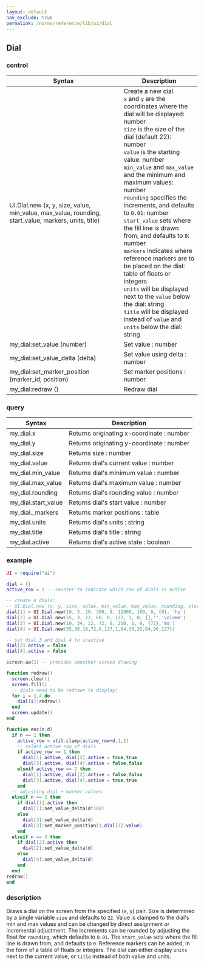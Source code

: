 ```yaml
---
layout: default
nav_exclude: true
permalink: /norns/reference/lib/ui/dial
---
```


## Dial

### control

| Syntax                                                                                              | Description                                                                                                                                                                                                                                                                                                                                                                                                                                                                                                                                                                                                                                                                                              |
| --------------------------------------------------------------------------------------------------- | -------------------------------------------------------------------------------------------------------------------------------------------------------------------------------------------------------------------------------------------------------------------------------------------------------------------------------------------------------------------------------------------------------------------------------------------------------------------------------------------------------------------------------------------------------------------------------------------------------------------------------------------------------------------------------------------------------- |
| UI.Dial.new (x, y, size, value, min_value, max_value, rounding, start_value, markers, units, title) | Create a new dial.<br>`x` and `y` are the coordinates where the dial will be displayed: number<br>`size` is the size of the dial (default 22): number<br>`value` is the starting value: number<br>`min_value` and `max_value` and the minimum and maximum values: number<br>`rounding` specifies the increments, and defaults to `0.01`: number<br>`start_value` sets where the fill line is drawn from, and defaults to `0`: number<br>`markers` indicates where reference markers are to be placed on the dial: table of floats or integers<br>`units` will be displayed next to the `value` below the dial: string<br>`title` will be displayed instead of `value` and `units` below the dial: string |
| my_dial:set_value (number)                                                                          | Set value : number                                                                                                                                                                                                                                                                                                                                                                                                                                                                                                                                                                                                                                                                                       |
| my_dial:set_value_delta (delta)                                                                     | Set value using delta : number                                                                                                                                                                                                                                                                                                                                                                                                                                                                                                                                                                                                                                                                           |
| my_dial:set_marker_position (marker_id, position)                                                   | Set marker positions : number                                                                                                                                                                                                                                                                                                                                                                                                                                                                                                                                                                                                                                                                            |
| my_dial:redraw ()                                                                                   | Redraw dial                                                                                                                                                                                                                                                                                                                                                                                                                                                                                                                                                                                                                                                                                              |

### query

| Syntax              | Description                               |
| ------------------- | ----------------------------------------- |
| my_dial.x           | Returns originating x-coordinate : number |
| my_dial.y           | Returns originating y-coordinate : number |
| my_dial.size        | Returns size : number                     |
| my_dial.value       | Returns dial's current value : number     |
| my_dial.min_value   | Returns dial's minimum value : number     |
| my_dial.max_value   | Returns dial's maximum value : number     |
| my_dial.rounding    | Returns dial's rounding value : number    |
| my_dial.start_value | Returns dial's start value : number       |
| my_dial._markers    | Returns marker positions : table          |
| my_dial.units       | Returns dial's units : string             |
| my_dial.title       | Returns dial's title : string             |
| my_dial.active      | Returns dial's active state : boolean     |

### example

```lua
UI = require("ui")

dial = {}
active_row = 1 -- counter to indicate which row of dials is active

-- create 4 dials:
-- UI.Dial.new (x, y, size, value, min_value, max_value, rounding, start_value, markers, units, title)
dial[1] = UI.Dial.new(10, 3, 20, 300, 0, 12000, 100, 0, {0}, 'hz')
dial[2] = UI.Dial.new(55, 3, 22, 60, 0, 127, 1, 0, {},'','volume')
dial[3] = UI.Dial.new(10, 34, 22, 72, 0, 250, 1, 0, {72},'ms')
dial[4] = UI.Dial.new(55,38,18,72,0,127,1,64,{0,32,64,96,127})

-- set dial 3 and dial 4 to inactive
dial[3].active = false
dial[4].active = false

screen.aa(1) -- provides smoother screen drawing

function redraw()
  screen.clear()
  screen.fill()
  -- dials need to be redrawn to display:
  for i = 1,4 do
    dial[i]:redraw()
  end
  screen.update()
end

function enc(n,d)
  if n == 1 then
    active_row = util.clamp(active_row+d,1,2)
    -- select active row of dials
    if active_row == 1 then
      dial[1].active, dial[2].active = true,true
      dial[3].active, dial[4].active = false,false
    elseif active_row == 2 then
      dial[1].active, dial[2].active = false,false
      dial[3].active, dial[4].active = true,true
    end
  -- adjusting dial + marker values:
  elseif n == 2 then
    if dial[1].active then
      dial[1]:set_value_delta(d*100)
    else
      dial[3]:set_value_delta(d)
      dial[3]:set_marker_position(1,dial[3].value)
    end
  elseif n == 3 then
    if dial[2].active then
      dial[2]:set_value_delta(d)
    else
      dial[4]:set_value_delta(d)
    end
  end
redraw()
end
```

### description

Draws a dial on the screen from the specified (x, y) pair. Size is determined by a single variable `size` and defaults to `22`. Value is clamped to the dial's min and max values and can be changed by direct assignment or incremental adjustment.  The increments can be rounded by adjusting the float for `rounding`, which defaults to `0.01`. The `start_value` sets where the fill line is drawn from, and defaults to `0`. Reference markers can be added, in the form of a table of floats or integers. The dial can either display `units` next to the current value, or `title` instead of both value and units.
